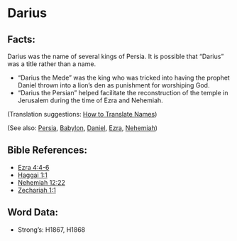 # Darius

## Facts:

Darius was the name of several kings of Persia. It is possible that “Darius” was a title rather than a name.

* “Darius the Mede” was the king who was tricked into having the prophet Daniel thrown into a lion’s den as punishment for worshiping God.
* “Darius the Persian” helped facilitate the reconstruction of the temple in Jerusalem during the time of Ezra and Nehemiah.

(Translation suggestions: [How to Translate Names](rc://en/ta/man/translate/translate-names))

(See also: [Persia](../names/persia.md), [Babylon](../names/babylon.md), [Daniel](../names/daniel.md), [Ezra](../names/ezra.md), [Nehemiah](../names/nehemiah.md))

## Bible References:

* [Ezra 4:4-6](rc://en/tn/help/ezr/04/04)
* [Haggai 1:1](rc://en/tn/help/hag/01/01)
* [Nehemiah 12:22](rc://en/tn/help/neh/12/22)
* [Zechariah 1:1](rc://en/tn/help/zec/01/01)

## Word Data:

* Strong’s: H1867, H1868
